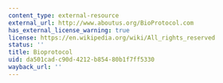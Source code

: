 ```yaml
---
content_type: external-resource
external_url: http://www.aboutus.org/BioProtocol.com
has_external_license_warning: true
license: https://en.wikipedia.org/wiki/All_rights_reserved
status: ''
title: Bioprotocol
uid: da501cad-c90d-4212-b854-80b1f7ff5330
wayback_url: ''
---
```

